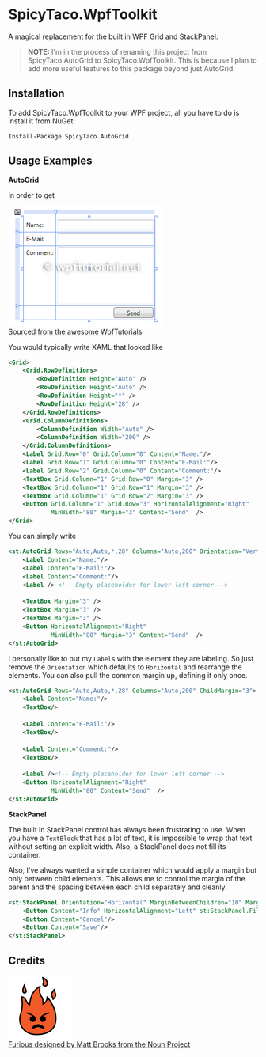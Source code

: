 SpicyTaco.WpfToolkit
==================

A magical replacement for the built in WPF Grid and StackPanel.

> **NOTE:** I'm in the process of renaming this project from SpicyTaco.AutoGrid to SpicyTaco.WpfToolkit. This is because I plan to add more useful features to this package beyond just AutoGrid.

## Installation

To add SpicyTaco.WpfToolkit to your WPF project, all you have to do is install it from NuGet:

```
Install-Package SpicyTaco.AutoGrid
```

Usage Examples
--------------

**AutoGrid**

In order to get

![Form Image](v2_gridlayout.png)<br/>
[Sourced from the awesome WpfTutorials](http://wpftutorial.net/GridLayout.html)

You would typically write XAML that looked like

```xml
<Grid>
    <Grid.RowDefinitions>
        <RowDefinition Height="Auto" />
        <RowDefinition Height="Auto" />
        <RowDefinition Height="*" />
        <RowDefinition Height="28" />
    </Grid.RowDefinitions>
    <Grid.ColumnDefinitions>
        <ColumnDefinition Width="Auto" />
        <ColumnDefinition Width="200" />
    </Grid.ColumnDefinitions>
    <Label Grid.Row="0" Grid.Column="0" Content="Name:"/>
    <Label Grid.Row="1" Grid.Column="0" Content="E-Mail:"/>
    <Label Grid.Row="2" Grid.Column="0" Content="Comment:"/>
    <TextBox Grid.Column="1" Grid.Row="0" Margin="3" />
    <TextBox Grid.Column="1" Grid.Row="1" Margin="3" />
    <TextBox Grid.Column="1" Grid.Row="2" Margin="3" />
    <Button Grid.Column="1" Grid.Row="3" HorizontalAlignment="Right" 
            MinWidth="80" Margin="3" Content="Send"  />
</Grid>
```

You can simply write

```xml
<st:AutoGrid Rows="Auto,Auto,*,28" Columns="Auto,200" Orientation="Vertical">
    <Label Content="Name:"/>
    <Label Content="E-Mail:"/>
    <Label Content="Comment:"/>
    <Label /> <!-- Empty placeholder for lower left corner -->
    
    <TextBox Margin="3" />
    <TextBox Margin="3" />
    <TextBox Margin="3" />
    <Button HorizontalAlignment="Right" 
            MinWidth="80" Margin="3" Content="Send"  />
</st:AutoGrid>
```

I personally like to put my `Label`s with the element they are labeling. So just remove the `Orientation` which defaults to `Horizontal` and rearrange the elements. You can also pull the common margin up, defining it only once.

```xml
<st:AutoGrid Rows="Auto,Auto,*,28" Columns="Auto,200" ChildMargin="3">
    <Label Content="Name:"/>
    <TextBox/>

    <Label Content="E-Mail:"/>
    <TextBox/>

    <Label Content="Comment:"/>
    <TextBox/>

    <Label /><!-- Empty placeholder for lower left corner -->
    <Button HorizontalAlignment="Right" 
            MinWidth="80" Content="Send"  />
</st:AutoGrid>
```

**StackPanel**

The built in StackPanel control has always been frustrating to use. When you have a `TextBlock` that has a lot of text, it is impossible to wrap that text without setting an explicit width. Also, a StackPanel does not fill its container. 

Also, I've always wanted a simple container which would apply a margin but only between child elements. This allows me to control the margin of the parent and the spacing between each child separately and cleanly.

```xml
<st:StackPanel Orientation="Horizontal" MarginBetweenChildren="10" Margin="10">
    <Button Content="Info" HorizontalAlignment="Left" st:StackPanel.Fill="Fill"/>
    <Button Content="Cancel"/>
    <Button Content="Save"/>
</st:StackPanel>
```

Credits
-------

<img src="icon/icon_61620.png" alt="Icon" style="width: 128px; height: 128px;"/><br/>
[Furious designed by Matt Brooks from the Noun Project](http://thenounproject.com/Mattebrooks/icon/61620/)
